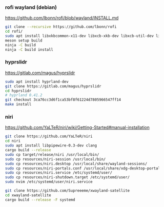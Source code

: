 ### rofi wayland (debian)
https://github.com/lbonn/rofi/blob/wayland/INSTALL.md
```bash
git clone --recursive https://github.com/lbonn/rofi
cd rofi/
sudo apt install libxkbcommon-x11-dev libxcb-xkb-dev libxcb-util-dev libgdk-pixbuf-2.0-dev libxkbcommon-dev libpango1.0-dev libcairo2-dev libglib2.0-dev libxcb-ewmh-dev libxcb-icccm4-dev libxcb-randr0-dev libxcb-cursor-dev libxcb-xinerama0-dev libxcb-keysyms1-dev libstartup-notification0-dev wayland-protocols libwayland-dev flex bison
meson setup build
ninja -C build
ninja -C build install
```

### hyprslidr
https://gitlab.com/magus/hyprslidr
```bash
sudo apt install hyprland-dev
git clone https://gitlab.com/magus/hyprslidr
cd hyprslidr
# hyprland 0.41.2
git checkout 3ca76cc3d6f1ca53bf8f61224d7805966547ff14
make install
```

### niri
https://github.com/YaLTeR/niri/wiki/Getting-Started#manual-installation
```bash
git clone https://github.com/YaLTeR/niri
cd niri
sudo apt install libpipewire-0.3-dev clang
cargo build --release
sudo cp target/release/niri /usr/local/bin/
sudo cp resources/niri-session /usr/local/bin/
sudo cp resources/niri.desktop /usr/local/share/wayland-sessions/
sudo cp resources/niri-portals.conf /usr/local/share/xdg-desktop-portal/
sudo cp resources/niri.service /etc/systemd/user/
sudo cp resources/niri-shutdown.target /etc/systemd/user/
sudo nvim /etc/systemd/user/niri.service
```
```bash
git clone https://github.com/Supreeeme/xwayland-satellite
cd xwayland-satellite
cargo build --release -F systemd
```